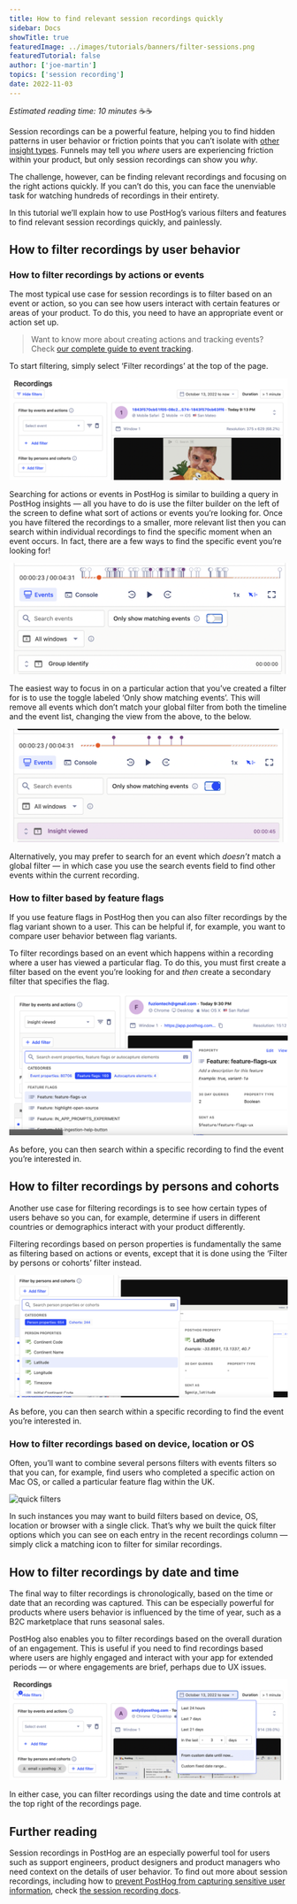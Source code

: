 ```yaml
---
title: How to find relevant session recordings quickly
sidebar: Docs
showTitle: true
featuredImage: ../images/tutorials/banners/filter-sessions.png
featuredTutorial: false
author: ['joe-martin']
topics: ['session recording']
date: 2022-11-03
---
```


_Estimated reading time: 10 minutes_ ☕☕

Session recordings can be a powerful feature, helping you to find hidden patterns in user behavior or friction points that you can’t isolate with [other insight types](/manual/insights). Funnels may tell you _where_ users are experiencing friction within your product, but only session recordings can show you _why_. 

The challenge, however, can be finding relevant recordings and focusing on the right actions quickly. If you can’t do this, you can face the unenviable task for watching hundreds of recordings in their entirety. 

In this tutorial we’ll explain how to use PostHog’s various filters and features to find relevant session recordings quickly, and painlessly. 

## How to filter recordings by user behavior

### How to filter recordings by actions or events

The most typical use case for session recordings is to filter based on an event or action, so you can see how users interact with certain features or areas of your product. To do this, you need to have an appropriate event or action set up. 

> Want to know more about creating actions and tracking events? Check [our complete guide to event tracking](/tutorials/event-tracking-guide). 

To start filtering, simply select ‘Filter recordings’ at the top of the page. 

![search for recording events](../images/tutorials/session-recordings/filter-events-session-recording.png)

Searching for actions or events in PostHog is similar to building a query in PostHog insights — all you have to do is use the filter builder on the left of the screen to define what sort of actions or events you’re looking for. 
Once you have filtered the recordings to a smaller, more relevant list then you can search within individual recordings to find the specific moment when an event occurs. In fact, there are a few ways to find the specific event you’re looking for!

![global filter off](../images/tutorials/session-recordings/recording-filter-off.png)

The easiest way to focus in on a particular action that you’ve created a filter for is to use the toggle labeled ‘Only show matching events’. This will remove all events which don’t match your global filter from both the timeline and the event list, changing the view from the above, to the below. 

![global filter on](../images/tutorials/session-recordings/recording-filter-on.png)

Alternatively, you may prefer to search for an event which _doesn’t_ match a global filter — in which case you use the search events field to find other events within the current recording. 

### How to filter based by feature flags

If you use feature flags in PostHog then you can also filter recordings by the flag variant shown to a user. This can be helpful if, for example, you want to compare user behavior between flag variants. 

To filter recordings based on an event which happens within a recording where a user has viewed a particular flag. To do this, you must first create a filter based on the event you’re looking for and _then_ create a secondary filter that specifies the flag. 

![feature flag recording filter](../images/tutorials/session-recordings/search-recording-flag.png)

As before, you can then search within a specific recording to find the event you’re interested in. 

## How to filter recordings by persons and cohorts

Another use case for filtering recordings is to see how certain types of users behave so you can, for example, determine if users in different countries or demographics interact with your product differently.

Filtering recordings based on person properties is fundamentally the same as filtering based on actions or events, except that it is done using the ‘Filter by persons or cohorts’ filter instead. 

![filter persons recordings](../images/tutorials/session-recordings/filter-persons-recordings.png)

As before, you can then search within a specific recording to find the event you’re interested in. 

### How to filter recordings based on device, location or OS
Often, you’ll want to combine several persons filters with events filters so that you can, for example, find users who completed a specific action on Mac OS, or called a particular feature flag within the UK. 

![quick filters](../images/tutorials/session-recordings/quick-filters-recordings.png)

In such instances you may want to build filters based on device, OS, location or browser with a single click. That’s why we built the quick filter options which you can see on each entry in the recent recordings column — simply click a matching icon to filter for similar recordings. 

## How to filter recordings by date and time

The final way to filter recordings is chronologically, based on the time or date that an recording was captured. This can be especially powerful for products where users behavior is influenced by the time of year, such as a B2C marketplace that runs seasonal sales.

PostHog also enables you to filter recordings based on the overall duration of an engagement. This is useful if you need to find recordings based where users are highly engaged and interact with your app for extended periods — or where engagements are brief, perhaps due to UX issues. 

![filter recording by time](../images/tutorials/session-recordings/filter-recordings-time.png)

In either case, you can filter recordings using the date and time controls at the top right of the recordings page. 

## Further reading

Session recordings in PostHog are an especially powerful tool for users such as support engineers, product designers and product managers who need context on the details of user behavior. To find out more about session recordings, including how to [prevent PostHog from capturing sensitive user information](/manual/recordings#ignoring-sensitive-elements), check [the session recording docs](/manual/recordings). 

